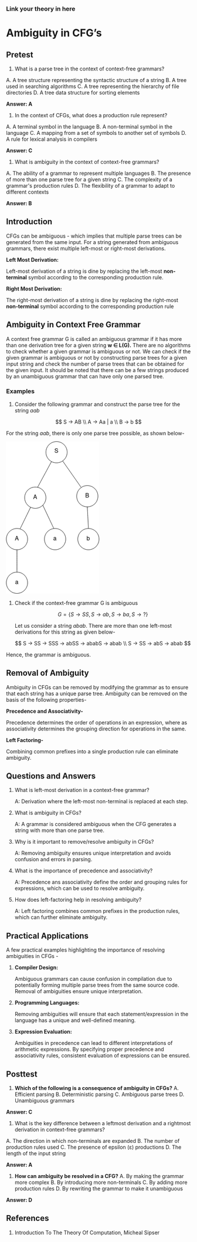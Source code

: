 ### Link your theory in here
# Ambiguity in CFG’s


## Pretest

1. What is a parse tree in the context of context-free grammars?

A. A tree structure representing the syntactic structure of a string
B. A tree used in searching algorithms
C. A tree representing the hierarchy of file directories
D. A tree data structure for sorting elements

******************Answer: A******************

1. In the context of CFGs, what does a production rule represent?

A. A terminal symbol in the language
B. A non-terminal symbol in the language
C. A mapping from a set of symbols to another set of symbols
D. A rule for lexical analysis in compilers

****************Answer: C****************

1. What is ambiguity in the context of context-free grammars?

A. The ability of a grammar to represent multiple languages
B. The presence of more than one parse tree for a given string
C. The complexity of a grammar's production rules
D. The flexibility of a grammar to adapt to different contexts

******************Answer: B******************

## Introduction

CFGs can be ambiguous - which implies that multiple parse trees can be generated from the same input. For a string generated from ambiguous grammars, there exist multiple left-most or right-most derivations. 

**************************************Left Most Derivation:************************************** 

Left-most derivation of a string is dine by replacing the left-most **************************non-terminal************************** symbol according to the corresponding production rule.

********************************************Right Most Derivation:********************************************

The right-most derivation of a string is dine by replacing the right-most **************************non-terminal************************** symbol according to the corresponding production rule

## Ambiguity in Context Free Grammar

A context free grammar G is called an ambiguous grammar if it has more than one derivation tree for a given string **w ∈ L(G).** There are no algorithms to check whether a given grammar is ambiguous or not. We can check if the given grammar is ambiguous or not by constructing parse trees for a given input string and check the number of parse trees that can be obtained for the given input. It should be noted that there can be a few strings produced by an unambiguous grammar that can have only one parsed tree. 

### Examples

1. Consider the following grammar and construct the parse tree for the string $aab$

$$
S → AB \\ A → Aa | a \\ B → b
$$

For the string $aab$, there is only one parse tree possible, as shown below-

![Untitled](images/image1.png)

1. Check if the context-free grammar G is ambiguous
    
    $$
    G = \{ S → SS, S → ab, S → ba, S → ? \}
    $$
    
    Let us consider a string $abab$. There are more than one left-most derivations for this string as given below-
    
    $$
    S → SS → SSS → abSS → ababS → abab \\ 
    S → SS → abS → abab
    $$
    

Hence, the grammar is ambiguous.

## Removal of Ambiguity

Ambiguity in CFGs can be removed by modifying the grammar as to ensure that each string has a unique parse tree. Ambiguity can be removed on the basis of the following properties-

**Precedence and Associativity-** 

Precedence determines the order of operations in an expression, where as associativity determines the grouping direction for operations in the same. 

**********************Left Factoring-**********************

Combining common prefixes into a single production rule can eliminate ambiguity. 

## Questions and Answers

1. What is left-most derivation in a context-free grammar?
    
    A: Derivation where the left-most non-terminal is replaced at each step.
    
2. What is ambiguity in CFGs?
    
    A: A grammar is considered ambiguous when the CFG generates a string with more than one parse tree.
    
3. Why is it important to remove/resolve ambiguity in CFGs?
    
    A: Removing ambiguity ensures unique interpretation and avoids confusion and errors in parsing.
    
4. What is the importance of precedence and associativity? 
    
    A: Precedence ans associativity define the order and grouping rules for expressions, which can be used to resolve ambiguity. 
    
5. How does left-factoring help in resolving ambiguity?
    
    A: Left factoring combines common prefixes in the production rules, which can further eliminate ambiguity. 
    

## Practical Applications

A few practical examples highlighting the importance of resolving ambiguities in CFGs - 

1. **Compiler Design:**
    
    Ambiguous grammars can cause confusion in compilation due to potentially forming multiple parse trees from the same source code. Removal of ambiguities ensure unique interpretation.
    
2. **Programming Languages:**
    
    Removing ambiguities will ensure that each statement/expression in the language has a unique and well-defined meaning. 
    
3. **********************************************Expression Evaluation:**********************************************
    
    Ambiguities in precedence can lead to different interpretations of arithmetic expressions. By specifying proper precedence and associativity rules, consistent evaluation of expressions can be ensured.
    

## Posttest

1.  **Which of the following is a consequence of ambiguity in CFGs?**
A. Efficient parsing
B. Deterministic parsing
C. Ambiguous parse trees
D. Unambiguous grammars

**Answer: C**

1. What is the key difference between a leftmost derivation and a rightmost derivation in context-free grammars?

A. The direction in which non-terminals are expanded
B. The number of production rules used
C. The presence of epsilon (ε) productions
D. The length of the input string

******************Answer: A******************

1. **How can ambiguity be resolved in a CFG?**
A. By making the grammar more complex
B. By introducing more non-terminals
C. By adding more production rules
D. By rewriting the grammar to make it unambiguous

**Answer: D**

## References

1. Introduction To The Theory Of Computation, Micheal Sipser
